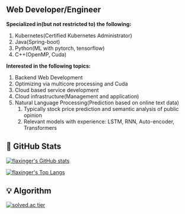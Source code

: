 
<div>
  <h2>
    Web Developer/Engineer
<!--     (<del><a href="https://flaxinger.github.io/">More About Me</a></del>) -->
  </h2>
  <p>
    <strong>Specialized in(but not restricted to) the following:</strong>
  </p>
  <ol>
    <li>Kubernetes(Certified Kubernetes Administrator)</li>
    <li>Java(Spring-boot)</li>
    <li>Python(ML with pytorch, tensorflow)</li>
    <li>C++(OpenMP, Cuda)</li>
  </ol>
  <p><strong>Interested in the following topics:</strong></p>
  <ol>
    <li>Backend Web Development</li>
    <li>Optimizing via multicore processing and Cuda</li>
    <li>Cloud based service development</li>
    <li>Cloud infrastructure(Management and application)</li>
    <li>Natural Language Processing(Prediction based on online text data)
      <ol>
        <li>Typically stock price prediction and semantic analysis of public opinion</li>
        <li>Relevant models with experience: LSTM, RNN, Auto-encoder, Transformers</li>
      </ol>
    </li>
    
  </ol>
</div>

## :green_book: GitHub Stats

[![flaxinger's GitHub stats](https://github-readme-stats.vercel.app/api?username=flaxinger)](https://github.com/anuraghazra/github-readme-stats)

[![flaxinger's Top Langs](https://github-readme-stats.vercel.app/api/top-langs/?username=flaxinger&layout=compact)](https://github.com/anuraghazra/github-readme-stats)

## :bulb: Algorithm
[![solved.ac tier](http://mazassumnida.wtf/api/generate_badge?boj=flaxinger)](https://solved.ac/flaxinger)
